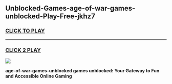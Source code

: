 
## Unblocked-Games-age-of-war-games-unblocked-Play-Free-jkhz7
<h3>
<a href="https://premium76.site?title=age-of-war-games-unblocked&ref=15A">CLICK TO PLAY</a></h3>
<hr>

<h3>
<a href="https://premium76.site?title=age-of-war-games-unblocked&ref=15A">CLICK 2 PLAY</a>
  
</h3>

<a href="https://premium76.site?title=age-of-war-games-unblocked&ref=15A"><img src="https://clearcache.store/games.png"></a>


**age-of-war-games-unblocked games unblocked: Your Gateway to Fun and Accessible Online Gaming**
